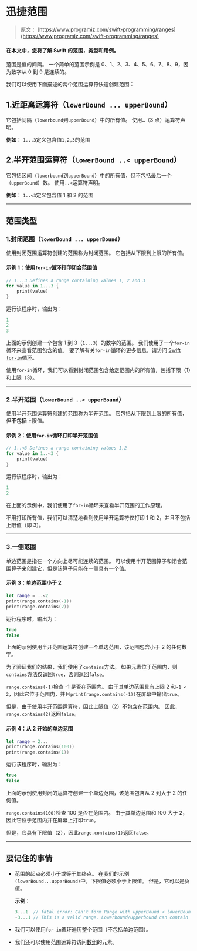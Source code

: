 # 迅捷范围

> 原文： [https://www.programiz.com/swift-programming/ranges](https://www.programiz.com/swift-programming/ranges)

#### 在本文中，您将了解 Swift 的范围，类型和用例。

范围是值的间隔。 一个简单的范围示例是 0、1、2、3、4、5、6、7、8、9，因为数字从 0 到 9 是连续的。

我们可以使用下面描述的两个范围运算符快速创建范围：

## 1.近距离运算符（`lowerBound ... upperBound`）

它包括间隔（`lowerbound`到`upperBound`）中的所有值。 使用`…`（3 点）运算符声明。

**例如**： `1...3`定义包含值`1,2,3`的范围

## 2.半开范围运算符（`lowerBound ..< upperBound`）

它包括区间（`lowerbound`到`upperBound`）中的所有值，但不包括最后一个（`upperBound`）数。 使用`..<`运算符声明。

**例如**： `1..<3`定义包含值 1 和 2 的范围

* * *

## 范围类型

### 1.封闭范围（`lowerBound ... upperBound`）

使用封闭范围运算符创建的范围称为封闭范围。 它包括从下限到上限的所有值。

#### 示例 1：使用`for-in`循环打印闭合范围值

```swift
// 1...3 Defines a range containing values 1, 2 and 3
for value in 1...3 {
	print(value)
}

```

运行该程序时，输出为：

```swift
1
2
3

```

上面的示例创建一个包含 1 到 3（`1...3`）的数字的范围。 我们使用了一个`for-in`循环来查看范围包含的值。 要了解有关`for-in`循环的更多信息，请访问 [Swift `for-in`循环](/swift-programming/for-in-loop)。

使用`for-in`循环，我们可以看到封闭范围包含给定范围内的所有值，包括下限（1）和上限（3）。

* * *

### 2.半开范围（`lowerBound ..< upperBound`）

使用半开范围运算符创建的范围称为半开范围。 它包括从下限到上限的所有值，但**不包括**上限值。

#### 示例 2：使用`for-in`循环打印半开范围值

```swift
// 1..<3 Defines a range containing values 1,2
for value in 1..<3 {
	print(value)
}

```

运行该程序时，输出为：

```swift
1
2

```

在上面的示例中，我们使用了`for-in`循环来查看半开范围的工作原理。

不用打印所有值，我们可以清楚地看到使用半开运算符仅打印 1 和 2，并且不包括上限值（即 3）。

* * *

### 3.一侧范围

单边范围是指在一个方向上尽可能连续的范围。 可以使用半开范围算子和闭合范围算子来创建它，但是该算子只能在一侧具有一个值。

#### 示例 3：单边范围小于 2

```swift
let range = ..<2
print(range.contains(-1))
print(range.contains(2))

```

运行程序时，输出为：<samp></samp>

```swift
true
false

```

上面的示例使用半开范围运算符创建一个单边范围，该范围包含小于 2 的任何数字。

为了验证我们的结果，我们使用了`contains`方法。 如果元素位于范围内，则`contains`方法仅返回`true`，否则返回`false`。

`range.contains(-1)`检查 -1 是否在范围内。 由于其单边范围具有上限 2 和`-1 < 2`，因此它位于范围内，并且`print(range.contains(-1))`在屏幕中输出`true`。

但是，由于使用半开范围运算符，因此上限值（2）不包含在范围内。 因此，`range.contains(2)`返回`false`。

#### 示例 4：从 2 开始的单边范围

```swift
let range = 2...
print(range.contains(100))
print(range.contains(1))

```

运行该程序时，输出为：

```swift
true
false

```

上面的示例使用封闭的运算符创建一个单边范围，该范围包含从 2 到大于 2 的任何值。

`range.contains(100)`检查 100 是否在范围内。 由于其单边范围和 100 大于 2，因此它位于范围内并在屏幕上打印`true`。

但是，它具有下限值（2），因此`range.contains(1)`返回`false`。

* * *

## 要记住的事情

*   范围的起点必须小于或等于其终点。 在我们的示例`(lowerBound...upperBound)`中，下限值必须小于上限值。 但是，它可以是负值。

    **示例**：

    ```swift
    3...1  // fatal error: Can't form Range with upperBound < lowerBound
    -3...1 // This is a valid range. Lowerbound/Upperbound can contain a negative value but should valid the above statement.
    ```

*   我们可以使用`for-in`循环遍历整个范围（不包括单边范围）。
*   我们还可以使用范围运算符访问[数组](/swift-programming/arrays "Swift Arrays")的元素。